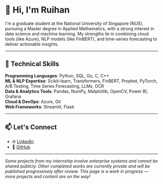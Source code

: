 <!--
**Ruihan1124/Ruihan1124** is a ✨ _special_ ✨ repository because its `README.md` (this file) appears on your GitHub profile.

Here are some ideas to get you started:

- 🔭 I’m currently working on ...
- 🌱 I’m currently learning ...
- 👯 I’m looking to collaborate on ...
- 🤔 I’m looking for help with ...
- 💬 Ask me about ...
- 📫 How to reach me: ...
- 😄 Pronouns: ...
- ⚡ Fun fact: ...
-->
# 👋 Hi, I'm Ruihan

I'm a graduate student at the National University of Singapore (NUS), pursuing a Master degree in Applied Mathematics, with a strong interest in data science and machine learning.
My strengths lie in combining cloud tools (like Azure), NLP models (like FinBERT), and time-series forecasting to deliver actionable insights.

---

## 🧠 Technical Skills

**Programming Languages**: Python, SQL, Go, C, C++  
**ML & NLP Expertise**: Scikit-learn, Transformers, FinBERT, Prophet, PyTorch, A/B Testing, Time Series Forecasting, LLMs, OCR  
**Data & Analytics Tools**: Pandas, NumPy, Matplotlib, OpenCV, Power BI, Grafana  
**Cloud & DevOps**: Azure, Git  
**Web Frameworks**: Streamlit, Flask

---

## 📫 Let's Connect

- 🌐 [LinkedIn](https://www.linkedin.com/in/ruihan-liu-46447a2b9)
- 💼 [GitHub](https://github.com/Ruihan1124)

---

_Some projects from my internship involve enterprise systems and cannot be shared publicly. Other completed works are currently private and will be published progressively after review. This page is a work in progress — more projects and content are on the way!_
